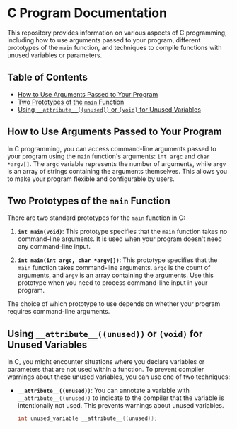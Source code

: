 # C Program Documentation

This repository provides information on various aspects of C programming, including how to use arguments passed to your program, different prototypes of the `main` function, and techniques to compile functions with unused variables or parameters.

## Table of Contents

- [How to Use Arguments Passed to Your Program](#how-to-use-arguments-passed-to-your-program)
- [Two Prototypes of the `main` Function](#two-prototypes-of-the-main-function)
- [Using `__attribute__((unused))` or `(void)` for Unused Variables](#using-attributeunused-or-void-for-unused-variables)

## How to Use Arguments Passed to Your Program

In C programming, you can access command-line arguments passed to your program using the `main` function's arguments: `int argc` and `char *argv[]`. The `argc` variable represents the number of arguments, while `argv` is an array of strings containing the arguments themselves. This allows you to make your program flexible and configurable by users.

## Two Prototypes of the `main` Function

There are two standard prototypes for the `main` function in C:

1. **`int main(void)`**: This prototype specifies that the `main` function takes no command-line arguments. It is used when your program doesn't need any command-line input.

2. **`int main(int argc, char *argv[])`**: This prototype specifies that the `main` function takes command-line arguments. `argc` is the count of arguments, and `argv` is an array containing the arguments. Use this prototype when you need to process command-line input in your program.

The choice of which prototype to use depends on whether your program requires command-line arguments.

## Using `__attribute__((unused))` or `(void)` for Unused Variables

In C, you might encounter situations where you declare variables or parameters that are not used within a function. To prevent compiler warnings about these unused variables, you can use one of two techniques:

- **`__attribute__((unused))`**: You can annotate a variable with `__attribute__((unused))` to indicate to the compiler that the variable is intentionally not used. This prevents warnings about unused variables.

  ```c
  int unused_variable __attribute__((unused));

